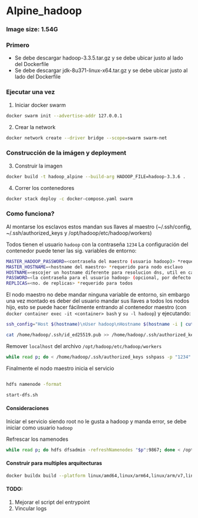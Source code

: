 # Alpine_hadoop

### Image size: 1.54G

### Primero

- Se debe descargar hadoop-3.3.5.tar.gz y se debe ubicar justo al lado del Dockerfile
- Se debe descargar jdk-8u371-linux-x64.tar.gz y se debe ubicar justo al lado del Dockerfile

### Ejecutar una vez

1. Iniciar docker swarm

```bash
docker swarm init --advertise-addr 127.0.0.1
```

2. Crear la network

```bash
docker network create --driver bridge --scope=swarm swarm-net
```

### Construcción de la imágen y deployment

3. Construir la imagen

```bash
docker build -t hadoop_alpine --build-arg HADOOP_FILE=hadoop-3.3.6 .
```

4. Correr los contenedores

```bash
docker stack deploy -c docker-compose.yaml swarm
```

### Como funciona?

Al montarse los esclavos estos mandan sus llaves al maestro (~/.ssh/config, ~/.ssh/authorized_keys y /opt/hadoop/etc/hadoop/workers)

Todos tienen el usuario `hadoop` con la contraseña `1234`
La configuración del contenedor puede tener las sig. variables de entorno:

```bash
MASTER_HADOOP_PASSWORD=<contraseña del maestro (usuario hadoop)> *requerido para nodo esclavo
MASTER_HOSTNAME=<hostname del maestro> *requerido para nodo esclavo
HOSTNAME=<escojer un hostname diferente para resolucion dns, util en caso de usar servicios> (opcional, tiene el valor del hostname del contenedor por defecto)
PASSWORD=<la contraseña para el usuario hadoop> (opcional, por defecto es 1234. Procura que la contraseña sea la misma para todos los nodos esclavo)
REPLICAS=<no. de replicas> *requerido para todos
```

El nodo maestro no debe mandar ninguna variable de entorno, sin embargo una vez montado es deber del usuario mandar sus llaves a todos los nodos hijo, esto se puede hacer fácilmente entrando al contenedor maestro (con `docker container exec -it <container> bash` y `su -l hadoop`) y ejecutando:

```bash
ssh_config="Host $(hostname)\nUser hadoop\nHostname $(hostname -i | cut -d ' ' -f 1)"; echo -e $ssh_config >> /home/hadoop/.ssh/config

cat /home/hadoop/.ssh/id_ed25519.pub >> /home/hadoop/.ssh/authorized_keys

```

Remover `localhost` del archivo `/opt/hadoop/etc/hadoop/workers`

```bash
while read p; do < /home/hadoop/.ssh/authorized_keys sshpass -p "1234" ssh -o StrictHostkeyChecking=no "$p" 'cat >> /home/hadoop/.ssh/authorized_keys'; < /home/hadoop/.ssh/config sshpass -p "1234" ssh -o StrictHostkeyChecking=no "$p" 'cat >> /home/hadoop/.ssh/config'; done < /opt/hadoop/etc/hadoop/workers

```

Finalmente el nodo maestro inicia el servicio

```bash

hdfs namenode -format

start-dfs.sh

```

#### Consideraciones

Iniciar el servicio siendo root no le gusta a hadoop y manda error, se debe iniciar como usuario `hadoop`

Refrescar los namenodes

```bash
while read p; do hdfs dfsadmin -refreshNamenodes "$p":9867; done < /opt/hadoop/etc/hadoop/workers
```

#### Construir para multiples arquitecturas

```bash
docker buildx build --platform linux/amd64,linux/arm64,linux/arm/v7,linux/arm/v6,linux/386 -t <tag> --build-arg HADOOP_FILE=hadoop-3.3.6 --push .
```

#### TODO:

1. Mejorar el script del entrypoint
2. Vincular logs

